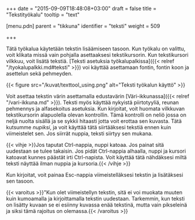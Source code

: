 +++
date = "2015-09-09T18:48:08+03:00"
draft = false
title = "Tekstityökalu"
tooltip = "text"

[menu.pdn]
    parent = "tikkuna"
    identifier = "teksti"
    weight = 509

+++

Tätä työkalua käytetään tekstin lisäämiseen tasoon. Kun työkalu on valittu, voit klikata missä vain pohjalla asettaaksesi tekstikursorin.
Kun tekstikursori vilkkuu, voit lisätä tekstiä. [Teksti asetuksia työkalupalkissa]({{< relref "/tyokalupalkki.md#teksti" >}}) voi käyttää
asettamaan fontin, fontin koon ja asettelun sekä pehmeyden.

{{< figure src="/kuvat/texttool_using.png" alt="Teksti työkalun käyttö" >}}

Voit asettaa tekstin värin asettamalla edustavärin [Väri-ikkunassa]({{< relref "/vari-ikkuna.md" >}}). Teksti myös käyttää nykyistä
piirtotyyliä, reunan pehmennys ja alfasekoitus asetuksia. Kun kirjoitat, voit huomata vilkkuvan tekstikursorin alapuolella olevan kontrollin.
Tämä kontrolli on neliö jossa on neljä nuolta sisällä ja se sykkii hitaasti jotta voit erottaa sen kuvasta. Tätä kutsumme *nupiksi*, ja
voit käyttää tätä siirtääksesi tekstiä ennen kuin viimeistelet sen. Jos siirrät nuppia, teksti siirtyy sen mukana.

{{< vihje >}}Jos taputat Ctrl-nappia, nuppi katoaa. Jos painat sitä uudestaan se tulee takaisin. Jos pidät Ctrl-nappia alhaalla, nuppi ja kursori katoavat kunnes päästät irti Ctrl-napista. Voit käyttää tätä nähdäksesi miltä teksti näyttää ilman nuppia ja kursoria.{{< /vihje >}}

Kun kirjoitat, voit painaa Esc-nappia viimeistelläksesi tekstin ja lisätäksesi sen tasoon.

{{< varoitus >}}"Kun olet viimeistellyn tekstin, sitä ei voi muokata muuten kuin kumoamalla ja kirjoittamalla tekstin uudestaan. Tarkemmin, kun teksti on lisätty kuvaan se ei esiinny kuvassa enää tekstinä, mutta vain pikseleinä ja siksi tämä rajoitus on olemassa.{{< /varoitus >}}
